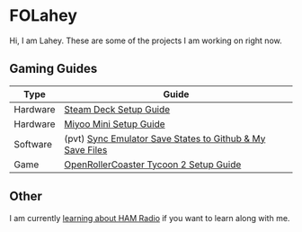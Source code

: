 # FOLahey
Hi, I am Lahey. These are some of the projects I am working on right now. 

## Gaming Guides
Type|Guide
---|---
Hardware|[Steam Deck Setup Guide](https://github.com/FOLahey/steamdeck)
Hardware|[Miyoo Mini Setup Guide](https://github.com/FOLahey/miyoo)
Software|(pvt) [Sync Emulator Save States to Github & My Save Files](https://github.com/FOLahey/saves)
Game|[OpenRollerCoaster Tycoon 2 Setup Guide](https://github.com/FOLahey/OpenRCT2)

## Other 
I am currently [learning about HAM Radio](https://github.com/FOLahey/HAM) if you want to learn along with me.
